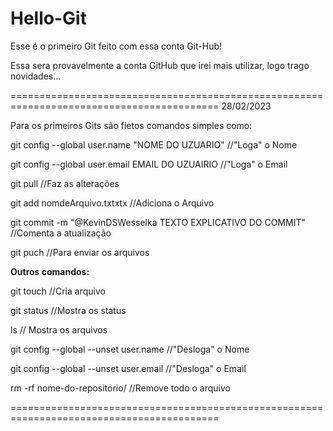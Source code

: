 # Hello-Git
Esse é o primeiro Git feito com essa conta Git-Hub!

Essa sera provavelmente a  conta GitHub que irei mais utilizar, logo trago novidades...

==========================================================================================
28/02/2023

Para os primeiros Gits são fietos comandos simples como:

git config --global user.name "NOME DO UZUARIO" //"Loga" o Nome

git config --global user.email EMAIL DO UZUAIRIO //"Loga" o Email

git pull //Faz as alterações

git add nomdeArquivo.txtxtx //Adiciona o Arquivo

git commit -m "@KevinDSWesselka TEXTO EXPLICATIVO DO COMMIT" //Comenta a atualização

git puch //Para enviar os arquivos

**Outros comandos:**

git touch //Cria arquivo

git status //Mostra os status

ls // Mostra os arquivos

git config --global --unset user.name //"Desloga" o Nome

git config --global --unset user.email //"Desloga" o Email

rm -rf nome-do-repositorio/ //Remove todo o arquivo

==========================================================================================

